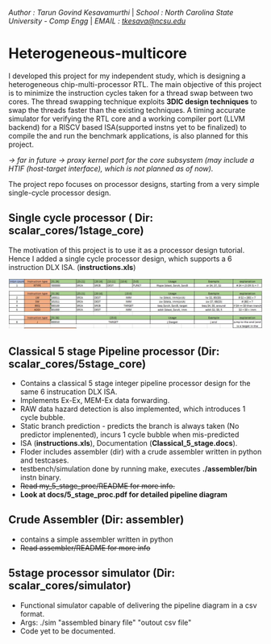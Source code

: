 *Author : Tarun Govind Kesavamurthi* |
*School : North Carolina State University - Comp Engg* |
*EMAIL  : tkesava@ncsu.edu*

# Heterogeneous-multicore
I developed this project for my independent study, which is designing a heterogeneous chip-multi-processor RTL. The main objective of this project is to minimize the instruction cycles taken for a thread swap between two cores. The thread swapping technique exploits **3DIC design techniques** to swap the threads faster than the existing techniques. A timing accurate simulator for verifying the RTL core and a working compiler port (LLVM backend) for a RISCV based ISA(supported instns yet to be finalized) to compile the and run the benchmark applications, is also planned for this project.

*-> far in future -> proxy kernel port for the core subsystem (may include a HTIF (host-target interface), which is not planned as of now).*

The project repo focuses on processor designs, starting from a very simple single-cycle processor design.

## Single cycle processor ( Dir: scalar_cores/1stage_core)
The motivation of this project is to use it as a processor design tutorial. Hence I added a single cycle processor design, which supports a 6 instruction DLX ISA. (**instructions.xls**)

![](images/6_instn_DLX_ISA.JPG)

## Classical 5 stage Pipeline processor (Dir: scalar_cores/5stage_core)
* Contains a classical 5 stage integer pipeline processor design for the same 6 instrucation DLX ISA.
* Implements Ex-Ex, MEM-Ex data forwarding.
* RAW data hazard detection is also implemented, which introduces 1 cycle bubble.
* Static branch prediction - predicts the branch is always taken (No predictor implenented), incurs 1 cycle bubble when mis-predicted
* ISA (**instructions.xls**), Documentation (**Classical_5_stage.docs**).
* Floder includes assembler (dir) with a crude assembler written in python and testcases.
* testbench/simulation done by running make, executes **./assembler/bin** instn binary.
* ~~Read my_5_stage_proc/README for more info.~~
* **Look at docs/5_stage_proc.pdf for detailed pipeline diagram**

## Crude Assembler (Dir: assembler)
* contains a simple assembler written in python
* ~~Read assembler/README for more info~~

## 5stage processor simulator (Dir: scalar_cores/simulator)
* Functional simulator capable of delivering the pipeline diagram in a csv format.
* Args: ./sim "assembled binary file" "outout csv file"
* Code yet to be documented.
